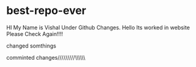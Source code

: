 # best-repo-ever

HI My Name is Vishal Under Github Changes.
Hello Its worked in website
Please Check Again!!!!

changed somthings

comminted changes/////////\\\\\\\\\\\

